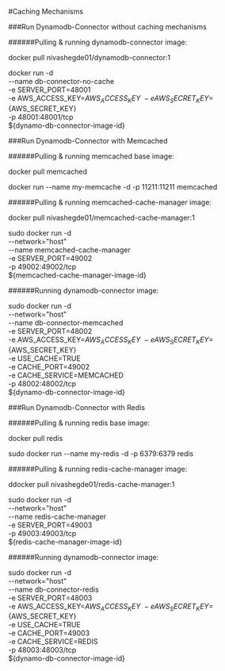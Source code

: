 #Caching Mechanisms


###Run Dynamodb-Connector without caching mechanisms

######Pulling & running dynamodb-connector image:

docker pull nivashegde01/dynamodb-connector:1

docker run -d \
--name db-connector-no-cache \
-e SERVER_PORT=48001 \
-e AWS_ACCESS_KEY=${AWS_ACCESS_KEY} \
-e AWS_SECRET_KEY=${AWS_SECRET_KEY} \
-p 48001:48001/tcp \
${dynamo-db-connector-image-id}



###Run Dynamodb-Connector with Memcached

######Pulling & running memcached base image:

docker pull memcached

docker run --name my-memcache -d -p 11211:11211 memcached

######Pulling & running memcached-cache-manager image:

docker pull nivashegde01/memcached-cache-manager:1

sudo docker run -d \
--network="host" \
--name memcached-cache-manager \
-e SERVER_PORT=49002 \
-p 49002:49002/tcp \
${memcached-cache-manager-image-id}

######Running dynamodb-connector image:

sudo docker run -d \
--network="host" \
--name db-connector-memcached \
-e SERVER_PORT=48002 \
-e AWS_ACCESS_KEY=${AWS_ACCESS_KEY} \
-e AWS_SECRET_KEY=${AWS_SECRET_KEY} \
-e USE_CACHE=TRUE \
-e CACHE_PORT=49002 \
-e CACHE_SERVICE=MEMCACHED \
-p 48002:48002/tcp \
${dynamo-db-connector-image-id}



###Run Dynamodb-Connector with Redis

######Pulling & running redis base image:

docker pull redis

sudo docker run --name my-redis -d -p 6379:6379 redis

######Pulling & running redis-cache-manager image:

ddocker pull nivashegde01/redis-cache-manager:1

sudo docker run -d \
--network="host" \
--name redis-cache-manager \
-e SERVER_PORT=49003 \
-p 49003:49003/tcp \
${redis-cache-manager-image-id}

######Running dynamodb-connector image:

sudo docker run -d \
--network="host" \
--name db-connector-redis \
-e SERVER_PORT=48003 \
-e AWS_ACCESS_KEY=${AWS_ACCESS_KEY} \
-e AWS_SECRET_KEY=${AWS_SECRET_KEY} \
-e USE_CACHE=TRUE \
-e CACHE_PORT=49003 \
-e CACHE_SERVICE=REDIS \
-p 48003:48003/tcp \
${dynamo-db-connector-image-id}
